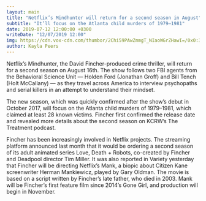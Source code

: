 ```yaml
---
layout: main
title: "Netflix’s Mindhunter will return for a second season in August"
subtitle: "It’ll focus on the Atlanta child murders of 1979–1981"
date: 2019-07-12 12:00:00 +0300
writeDate: "12/07/2019 12:00"
img: https://cdn.vox-cdn.com/thumbor/2Chi59PAwZmmgT_NIaoWGrZHawI=/0x0:3600x2401/920x613/filters:focal(1512x913:2088x1489):format(webp)/cdn.vox-cdn.com/uploads/chorus_image/image/64718035/032_Mindhunter_102_Unit_03285R3.0.jpg
author: Kayla Peers
---
```


Netflix’s Mindhunter, the David Fincher-produced crime thriller, will return for a second season on August 16th. The show follows two FBI agents from the Behavioral Science Unit — Holden Ford (Jonathan Groff) and Bill Tench (Holt McCallany) — as they travel across America to interview psychopaths and serial killers in an attempt to understand their mindset.

The new season, which was quickly confirmed after the show’s debut in October 2017, will focus on the Atlanta child murders of 1979–1981, which claimed at least 28 known victims. Fincher first confirmed the release date and revealed more details about the second season on KCRW’s The Treatment podcast.

Fincher has been increasingly involved in Netflix projects. The streaming platform announced last month that it would be ordering a second season of its adult animated series Love, Death + Robots, co-created by Fincher and Deadpool director Tim Miller. It was also reported in Variety yesterday that Fincher will be directing Netflix’s Mank, a biopic about Citizen Kane screenwriter Herman Mankiewicz, played by Gary Oldman. The movie is based on a script written by Fincher’s late father, who died in 2003. Mank will be Fincher’s first feature film since 2014’s Gone Girl, and production will begin in November.